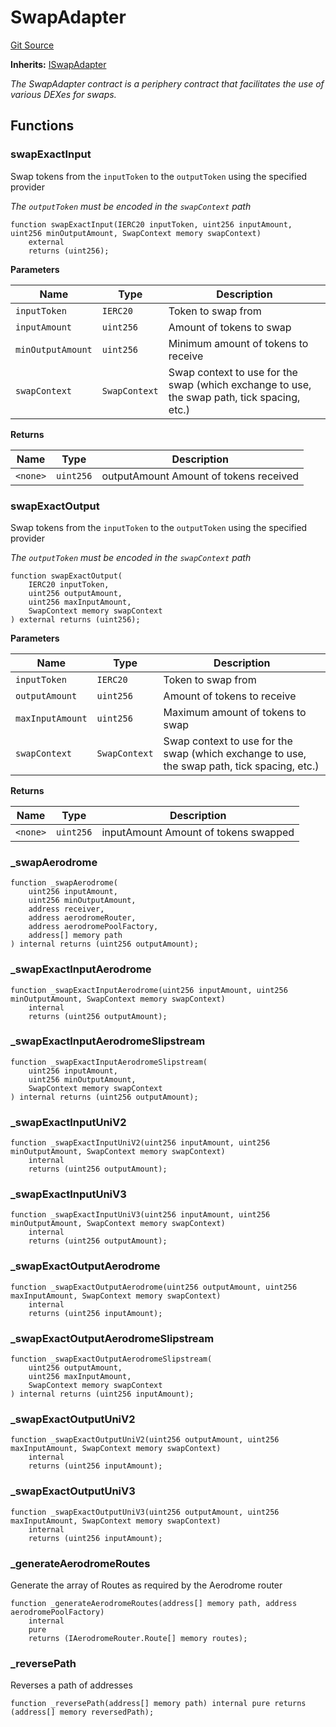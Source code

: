 # SwapAdapter
[Git Source](https://github.com/seamless-protocol/ilm-v2/blob/e940fa5a38a4ecdb2ab814caac34ad52528360be/src/periphery/SwapAdapter.sol)

**Inherits:**
[ISwapAdapter](/src/interfaces/periphery/ISwapAdapter.sol/interface.ISwapAdapter.md)

*The SwapAdapter contract is a periphery contract that facilitates the use of various DEXes for swaps.*


## Functions
### swapExactInput

Swap tokens from the `inputToken` to the `outputToken` using the specified provider

*The `outputToken` must be encoded in the `swapContext` path*


```solidity
function swapExactInput(IERC20 inputToken, uint256 inputAmount, uint256 minOutputAmount, SwapContext memory swapContext)
    external
    returns (uint256);
```
**Parameters**

|Name|Type|Description|
|----|----|-----------|
|`inputToken`|`IERC20`|Token to swap from|
|`inputAmount`|`uint256`|Amount of tokens to swap|
|`minOutputAmount`|`uint256`|Minimum amount of tokens to receive|
|`swapContext`|`SwapContext`|Swap context to use for the swap (which exchange to use, the swap path, tick spacing, etc.)|

**Returns**

|Name|Type|Description|
|----|----|-----------|
|`<none>`|`uint256`|outputAmount Amount of tokens received|


### swapExactOutput

Swap tokens from the `inputToken` to the `outputToken` using the specified provider

*The `outputToken` must be encoded in the `swapContext` path*


```solidity
function swapExactOutput(
    IERC20 inputToken,
    uint256 outputAmount,
    uint256 maxInputAmount,
    SwapContext memory swapContext
) external returns (uint256);
```
**Parameters**

|Name|Type|Description|
|----|----|-----------|
|`inputToken`|`IERC20`|Token to swap from|
|`outputAmount`|`uint256`|Amount of tokens to receive|
|`maxInputAmount`|`uint256`|Maximum amount of tokens to swap|
|`swapContext`|`SwapContext`|Swap context to use for the swap (which exchange to use, the swap path, tick spacing, etc.)|

**Returns**

|Name|Type|Description|
|----|----|-----------|
|`<none>`|`uint256`|inputAmount Amount of tokens swapped|


### _swapAerodrome


```solidity
function _swapAerodrome(
    uint256 inputAmount,
    uint256 minOutputAmount,
    address receiver,
    address aerodromeRouter,
    address aerodromePoolFactory,
    address[] memory path
) internal returns (uint256 outputAmount);
```

### _swapExactInputAerodrome


```solidity
function _swapExactInputAerodrome(uint256 inputAmount, uint256 minOutputAmount, SwapContext memory swapContext)
    internal
    returns (uint256 outputAmount);
```

### _swapExactInputAerodromeSlipstream


```solidity
function _swapExactInputAerodromeSlipstream(
    uint256 inputAmount,
    uint256 minOutputAmount,
    SwapContext memory swapContext
) internal returns (uint256 outputAmount);
```

### _swapExactInputUniV2


```solidity
function _swapExactInputUniV2(uint256 inputAmount, uint256 minOutputAmount, SwapContext memory swapContext)
    internal
    returns (uint256 outputAmount);
```

### _swapExactInputUniV3


```solidity
function _swapExactInputUniV3(uint256 inputAmount, uint256 minOutputAmount, SwapContext memory swapContext)
    internal
    returns (uint256 outputAmount);
```

### _swapExactOutputAerodrome


```solidity
function _swapExactOutputAerodrome(uint256 outputAmount, uint256 maxInputAmount, SwapContext memory swapContext)
    internal
    returns (uint256 inputAmount);
```

### _swapExactOutputAerodromeSlipstream


```solidity
function _swapExactOutputAerodromeSlipstream(
    uint256 outputAmount,
    uint256 maxInputAmount,
    SwapContext memory swapContext
) internal returns (uint256 inputAmount);
```

### _swapExactOutputUniV2


```solidity
function _swapExactOutputUniV2(uint256 outputAmount, uint256 maxInputAmount, SwapContext memory swapContext)
    internal
    returns (uint256 inputAmount);
```

### _swapExactOutputUniV3


```solidity
function _swapExactOutputUniV3(uint256 outputAmount, uint256 maxInputAmount, SwapContext memory swapContext)
    internal
    returns (uint256 inputAmount);
```

### _generateAerodromeRoutes

Generate the array of Routes as required by the Aerodrome router


```solidity
function _generateAerodromeRoutes(address[] memory path, address aerodromePoolFactory)
    internal
    pure
    returns (IAerodromeRouter.Route[] memory routes);
```

### _reversePath

Reverses a path of addresses


```solidity
function _reversePath(address[] memory path) internal pure returns (address[] memory reversedPath);
```

